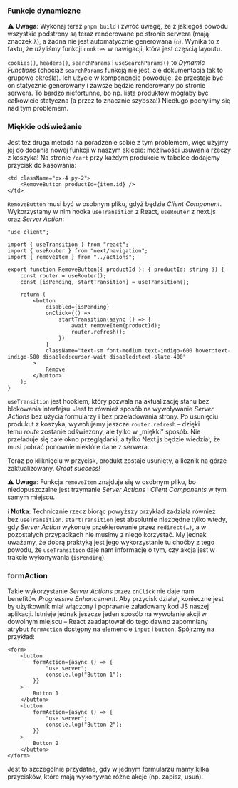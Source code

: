 
### Funkcje dynamiczne

⚠️ **Uwaga**: Wykonaj teraz `pnpm build` i zwróć uwagę, że z jakiegoś powodu wszystkie podstrony są teraz renderowane po stronie serwera (mają znaczek `λ`), a żadna nie jest automatycznie generowana (`○`). Wynika to z faktu, że użyliśmy funkcji `cookies` w nawigacji, która jest częścią layoutu.

`cookies()`, `headers()`, `searchParams` i `useSearchParams()` to _Dynamic Functions_ (chociaż `searchParams` funkcją nie jest, ale dokumentacja tak to grupowo określa). Ich użycie w komponencie powoduje, że przestaje być on statycznie generowany i zawsze będzie renderowany po stronie serwera. To bardzo niefortunne, bo np. lista produktów mogłaby być całkowicie statyczna (a przez to znacznie szybsza!) Niedługo pochylimy się nad tym problemem.

### Miękkie odświeżanie

Jest też druga metoda na poradzenie sobie z tym problemem, więc użyjmy jej do dodania nowej funkcji w naszym sklepie: możliwości usuwania rzeczy z koszyka! Na stronie `/cart` przy każdym produkcie w tabelce dodajemy przycisk do kasowania:

```tsx
<td className="px-4 py-2">
	<RemoveButton productId={item.id} />
</td>

```

`RemoveButton` musi być w osobnym pliku, gdyż będzie _Client Component_. Wykorzystamy w nim hooka `useTransition` z React, `useRouter` z next.js oraz _Server Action_:

```tsx
"use client";

import { useTransition } from "react";
import { useRouter } from "next/navigation";
import { removeItem } from "../actions";

export function RemoveButton({ productId }: { productId: string }) {
	const router = useRouter();
	const [isPending, startTransition] = useTransition();

	return (
		<button
			disabled={isPending}
			onClick={() =>
				startTransition(async () => {
					await removeItem(productId);
					router.refresh();
				})
			}
			className="text-sm font-medium text-indigo-600 hover:text-indigo-500 disabled:cursor-wait disabled:text-slate-400"
		>
			Remove
		</button>
	);
}
```

`useTransition` jest hookiem, który pozwala na aktualizację stanu bez blokowania interfejsu. Jest to również sposób na wywoływanie _Server Actions_ bez użycia formularzy i bez przeładowania strony. Po usunięciu produkut z koszyka, wywołujemy jeszcze `router.refresh` – dzięki temu _route_ zostanie odświeżony, ale tylko w „miękki” sposób. Nie przeładuje się całe okno przeglądarki, a tylko Next.js będzie wiedział, że musi pobrać ponownie niektóre dane z serwera.

Teraz po kliknięciu w przycisk, produkt zostaje usunięty, a licznik na górze zaktualizowany. _Great success!_

⚠️ **Uwaga**: Funkcja `removeItem` znajduje się w osobnym pliku, bo niedopuszczalne jest trzymanie _Server Actions_ i _Client Components_ w tym samym miejscu.

ℹ️ **Notka**: Technicznie rzecz biorąc powyższy przykład zadziała również bez `useTransition`. `startTransition` jest absolutnie niezbędne tylko wtedy, gdy _Server Action_ wykonuje przekierowanie przez `redirect(…)`, a w pozostałych przypadkach nie musimy z niego korzystać. My jednak uważamy, że dobrą praktyką jest jego wykorzystanie tu choćby z tego powodu, że `useTransition` daje nam informację o tym, czy akcja jest w trakcie wykonywania (`isPending`).

### formAction

Takie wykorzystanie _Server Actions_ przez `onClick` nie daje nam benefitów _Progressive Enhancement_. Aby przycisk działał, konieczne jest by użytkownik miał włączony i poprawnie załadowany kod JS naszej aplikacji. Istnieje jednak jeszcze jeden sposób na wywołanie akcji w dowolnym miejscu – React zaadaptował do tego dawno zapomniany atrybut `formAction` dostępny na elemencie `input` i `button`. Spójrzmy na przykład:

```tsx
<form>
	<button
		formAction={async () => {
			"use server";
			console.log("Button 1");
		}}
	>
		Button 1
	</button>
	<button
		formAction={async () => {
			"use server";
			console.log("Button 2");
		}}
	>
		Button 2
	</button>
</form>
```

Jest to szczególnie przydatne, gdy w jednym formularzu mamy kilka przycisków, które mają wykonywać różne akcje (np. zapisz, usuń).
